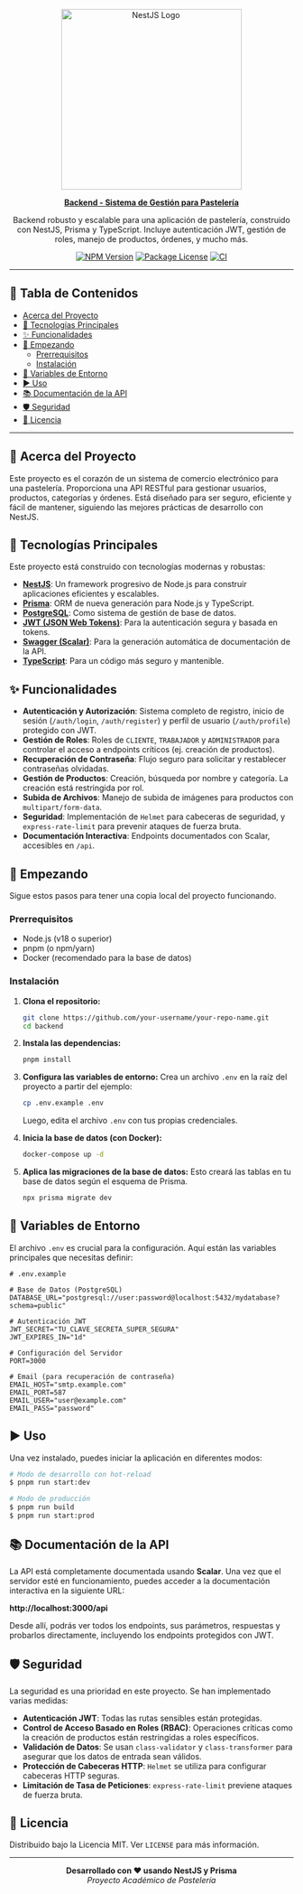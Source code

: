 <p align="center">
  <a href="http://nestjs.com/" target="blank"><img src="https://nestjs.com/img/logo_text.svg" width="320" alt="NestJS Logo" /></a>
</p>

[<p align="center"><b>Backend - Sistema de Gestión para Pastelería</b></p>](https://github.com/your-username/your-repo-name)

<p align="center">
  Backend robusto y escalable para una aplicación de pastelería, construido con NestJS, Prisma y TypeScript. Incluye autenticación JWT, gestión de roles, manejo de productos, órdenes, y mucho más.
</p>

<p align="center">
  <a href="https://www.npmjs.com/~nestjscore" target="_blank"><img src="https://img.shields.io/npm/v/@nestjs/core.svg" alt="NPM Version" /></a>
  <a href="https://opensource.org/licenses/MIT" target="_blank"><img src="https://img.shields.io/badge/license-MIT-green.svg" alt="Package License" /></a>
  <a href="https://github.com/your-username/your-repo-name/actions/workflows/ci.yml" target="_blank"><img src="https://github.com/your-username/your-repo-name/actions/workflows/ci.yml/badge.svg" alt="CI" /></a>
</p>

---

## 📖 Tabla de Contenidos

- [Acerca del Proyecto](#-acerca-del-proyecto)
- [🚀 Tecnologías Principales](#-tecnologías-principales)
- [✨ Funcionalidades](#-funcionalidades)
- [🏁 Empezando](#-empezando)
  - [Prerrequisitos](#prerrequisitos)
  - [Instalación](#instalación)
- [🔧 Variables de Entorno](#-variables-de-entorno)
- [▶️ Uso](#-uso)
- [📚 Documentación de la API](#-documentación-de-la-api)
- [🛡️ Seguridad](#-seguridad)
- [📄 Licencia](#-licencia)

---

## 🎯 Acerca del Proyecto

Este proyecto es el corazón de un sistema de comercio electrónico para una pastelería. Proporciona una API RESTful para gestionar usuarios, productos, categorías y órdenes. Está diseñado para ser seguro, eficiente y fácil de mantener, siguiendo las mejores prácticas de desarrollo con NestJS.

## 🚀 Tecnologías Principales

Este proyecto está construido con tecnologías modernas y robustas:

- **[NestJS](https://nestjs.com/)**: Un framework progresivo de Node.js para construir aplicaciones eficientes y escalables.
- **[Prisma](https://www.prisma.io/)**: ORM de nueva generación para Node.js y TypeScript.
- **[PostgreSQL](https://www.postgresql.org/)**: Como sistema de gestión de base de datos.
- **[JWT (JSON Web Tokens)](https://jwt.io/)**: Para la autenticación segura y basada en tokens.
- **[Swagger (Scalar)](https://docs.nestjs.com/openapi/introduction)**: Para la generación automática de documentación de la API.
- **[TypeScript](https://www.typescriptlang.org/)**: Para un código más seguro y mantenible.

## ✨ Funcionalidades

- **Autenticación y Autorización**: Sistema completo de registro, inicio de sesión (`/auth/login`, `/auth/register`) y perfil de usuario (`/auth/profile`) protegido con JWT.
- **Gestión de Roles**: Roles de `CLIENTE`, `TRABAJADOR` y `ADMINISTRADOR` para controlar el acceso a endpoints críticos (ej. creación de productos).
- **Recuperación de Contraseña**: Flujo seguro para solicitar y restablecer contraseñas olvidadas.
- **Gestión de Productos**: Creación, búsqueda por nombre y categoría. La creación está restringida por rol.
- **Subida de Archivos**: Manejo de subida de imágenes para productos con `multipart/form-data`.
- **Seguridad**: Implementación de `Helmet` para cabeceras de seguridad, y `express-rate-limit` para prevenir ataques de fuerza bruta.
- **Documentación Interactiva**: Endpoints documentados con Scalar, accesibles en `/api`.

## 🏁 Empezando

Sigue estos pasos para tener una copia local del proyecto funcionando.

### Prerrequisitos

- Node.js (v18 o superior)
- pnpm (o npm/yarn)
- Docker (recomendado para la base de datos)

### Instalación

1.  **Clona el repositorio:**
    ```bash
    git clone https://github.com/your-username/your-repo-name.git
    cd backend
    ```

2.  **Instala las dependencias:**
    ```bash
    pnpm install
    ```

3.  **Configura las variables de entorno:**
    Crea un archivo `.env` en la raíz del proyecto a partir del ejemplo:
    ```bash
    cp .env.example .env
    ```
    Luego, edita el archivo `.env` con tus propias credenciales.

4.  **Inicia la base de datos (con Docker):**
    ```bash
    docker-compose up -d
    ```

5.  **Aplica las migraciones de la base de datos:**
    Esto creará las tablas en tu base de datos según el esquema de Prisma.
    ```bash
    npx prisma migrate dev
    ```

## 🔧 Variables de Entorno

El archivo `.env` es crucial para la configuración. Aquí están las variables principales que necesitas definir:

```env
# .env.example

# Base de Datos (PostgreSQL)
DATABASE_URL="postgresql://user:password@localhost:5432/mydatabase?schema=public"

# Autenticación JWT
JWT_SECRET="TU_CLAVE_SECRETA_SUPER_SEGURA"
JWT_EXPIRES_IN="1d"

# Configuración del Servidor
PORT=3000

# Email (para recuperación de contraseña)
EMAIL_HOST="smtp.example.com"
EMAIL_PORT=587
EMAIL_USER="user@example.com"
EMAIL_PASS="password"
```

## ▶️ Uso

Una vez instalado, puedes iniciar la aplicación en diferentes modos:

```bash
# Modo de desarrollo con hot-reload
$ pnpm run start:dev

# Modo de producción
$ pnpm run build
$ pnpm run start:prod
```

## 📚 Documentación de la API

La API está completamente documentada usando **Scalar**. Una vez que el servidor esté en funcionamiento, puedes acceder a la documentación interactiva en la siguiente URL:

**http://localhost:3000/api**

Desde allí, podrás ver todos los endpoints, sus parámetros, respuestas y probarlos directamente, incluyendo los endpoints protegidos con JWT.

## 🛡️ Seguridad

La seguridad es una prioridad en este proyecto. Se han implementado varias medidas:

- **Autenticación JWT**: Todas las rutas sensibles están protegidas.
- **Control de Acceso Basado en Roles (RBAC)**: Operaciones críticas como la creación de productos están restringidas a roles específicos.
- **Validación de Datos**: Se usan `class-validator` y `class-transformer` para asegurar que los datos de entrada sean válidos.
- **Protección de Cabeceras HTTP**: `Helmet` se utiliza para configurar cabeceras HTTP seguras.
- **Limitación de Tasa de Peticiones**: `express-rate-limit` previene ataques de fuerza bruta.

## 📄 Licencia

Distribuido bajo la Licencia MIT. Ver `LICENSE` para más información.

---

<p align="center">
  <b>Desarrollado con ❤️ usando NestJS y Prisma</b><br/>
  <i>Proyecto Académico de Pastelería</i>
</p>
